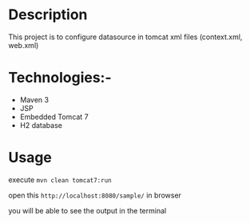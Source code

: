 # Description

This project is to configure datasource in tomcat xml files (context.xml, web.xml)

# Technologies:-

- Maven 3
- JSP
- Embedded Tomcat 7
- H2 database

# Usage

execute `mvn clean tomcat7:run`

open this `http://localhost:8080/sample/` in browser

you will be able to see the output in the terminal
